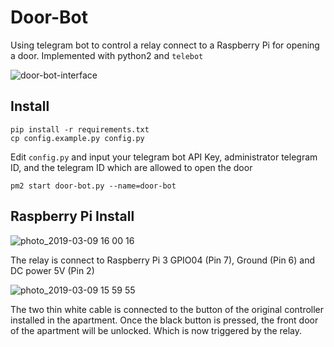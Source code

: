 # Door-Bot

Using telegram bot to control a relay connect to a Raspberry Pi for opening a door. Implemented with python2 and `telebot`

![door-bot-interface](https://user-images.githubusercontent.com/1984426/54068163-a271e400-4284-11e9-948f-0be37a0a2659.jpeg)

## Install

```
pip install -r requirements.txt
cp config.example.py config.py
```

Edit `config.py` and input your telegram bot API Key, administrator telegram ID, and the telegram ID which are allowed to open the door

```
pm2 start door-bot.py --name=door-bot 
```

## Raspberry Pi Install

![photo_2019-03-09 16 00 16](https://user-images.githubusercontent.com/1984426/54068157-7a828080-4284-11e9-8a43-d6e483e13921.jpeg)

The relay is connect to Raspberry Pi 3 GPIO04 (Pin 7), Ground (Pin 6) and DC power 5V (Pin 2)

![photo_2019-03-09 15 59 55](https://user-images.githubusercontent.com/1984426/54068156-78202680-4284-11e9-9216-3b44730ac36a.jpeg)

The two thin white cable is connected to the button of the original controller installed in the apartment. Once the black button is pressed, the front door of the apartment will be unlocked. Which is now triggered by the relay.

